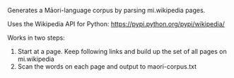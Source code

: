 Generates a Māori-language corpus by parsing mi.wikipedia pages.

Uses the Wikipedia API for Python:
https://pypi.python.org/pypi/wikipedia/

Works in two steps:

1) Start at a page. Keep following links and build up the set of all pages on mi.wikipedia
2) Scan the words on each page and output to maori-corpus.txt
